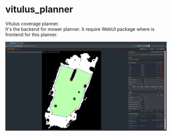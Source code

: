 # vitulus_planner
 Vitulus coverage planner.\
 It's the backend for mower planner. It require WebUI package where is frontend for this planner.
   
 
![Mower planner](https://github.com/lacina-dev/vitulus_planner/blob/main/plannerUI.png?raw=true)
